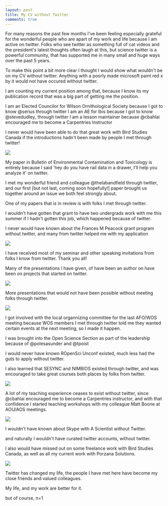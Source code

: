 ```yaml
---
layout: post
title: My CV without Twitter
comments: true
---
```



For many reasons the past few months I've been feeling especially grateful for the wonderful people who are apart of my work and life because I am active on twitter. Folks who see twitter as something full of cat videos and the president's latest thoughts often laugh at this, but science twitter is a powerful community, that has supported me in many small and huge ways over the past 5 years. 

To make this point a bit more clear I thought I would show what wouldn't be on my CV without twitter. 
Anything with a poorly made microsoft paint red x by it would not have occured without twitter. 

I am counting my current position among that, because I know its my publication record that was a big part of getting me the position. 

I am an Elected Councilor for Wilson Ornithological Society because I got to know @serius through twitter
I am an AE for Ibis because I got to know @stevedudley_ through twitter
I am a lesson maintainer because @cbahlai encouraged me to become a Carpentries Instructor

I never would have been able to do that great work with Bird Studies Canada if the introductions hadn't been made by people I met through twitter!

![](https://github.com/aurielfournier/aurielfournier.github.io/blob/master/images/Untitled.png)

My paper in Bulletin of Environmental Contamination and Toxicology is entirely because I said 'hey do you have rail data in a drawer, I'll help you analyze it' on twitter. 

I met my wonderful friend and colleague @thelabandfield through twitter, and our first [but not last, coming soon hopefully!] paper brought us together around an issue we both feel strongly about. 

One of my papers that is in review is with folks I met through twitter. 

I wouldn't have gotten that grant to have two undergrads work with me this summer if I hadn't gotten this job, which happened because of twitter. 

I never would have known about the Frances M Peacock grant program without twitter, and many from twitter helped me with my application

![](https://github.com/aurielfournier/aurielfournier.github.io/blob/master/images/Untitled2.png)

I have received most of my seminar and other speaking invitations from folks I know from twitter. Thank you all!

Many of the presentations I have given, of have been an author on have been on projects that started on twitter. 

![](https://github.com/aurielfournier/aurielfournier.github.io/blob/master/images/Untitled3.png)

More presentations that would not have been possible without meeting folks through twitter. 

![](https://github.com/aurielfournier/aurielfournier.github.io/blob/master/images/Untitled4.png)

I got involved with the local organnizing committee for the last AFO/WOS meeting because WOS members I met through twitter told me they wanted certain events at the next meeting, so I made it happen. 

I was brought into the Open Science Section as part of the leadership because of @polesasunder and @tpoist

I would never have known ROpenSci Unconf existed, much less had the guts to apply without twitter. 

I also learned that SESYNC and NIMBIOS existed through twitter, and was encouraged to take great courses both places by folks from twitter. 

![](https://github.com/aurielfournier/aurielfournier.github.io/blob/master/images/Untitled5.png)

A lot of my teaching experience ceases to exist without twitter, since @cbahlai encouraged me to become a Carpentries instructor, and with that confidence I started teaching workshops with my colleague Matt Boone at AOU/AOS meetings. 

![](https://github.com/aurielfournier/aurielfournier.github.io/blob/master/images/Untitled6.png)

I wouldn't have known about Skype with A Scientist without Twitter.

and naturally I wouldn't have curated twitter accounts, without twitter. 

I also would have missed out on some freelance work with Bird Studies Canada, as well as all my current work with Porzana Solutions. 

![](https://github.com/aurielfournier/aurielfournier.github.io/blob/master/images/Untitled7.png)



Twitter has changed my life, the people I have met here have become my close friends and valued colleagues. 

My life, and my work are better for it.

but of course, n=1
